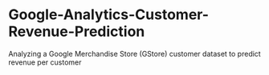 # Google-Analytics-Customer-Revenue-Prediction
Analyzing a Google Merchandise Store (GStore) customer dataset to predict revenue per customer
